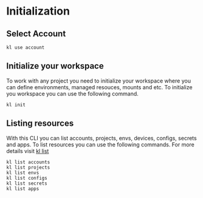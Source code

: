 # Initialization

## Select Account

```
kl use account
```

## Initialize your workspace

To work with any project you need to initialize your workspace where you can define environments, managed resouces, mounts and etc. To initialize you workspace you can use the following command.

```
kl init
```

## Listing resources

With this CLI you can list accounts, projects, envs, devices, configs, secrets and apps. To list resources you can use the following commands. For more details visit [kl list](https://github.com/kloudlite/kl/blob/main/docs/kl/kl\_list.md)

```
kl list accounts
kl list projects
kl list envs
kl list configs
kl list secrets
kl list apps
```
